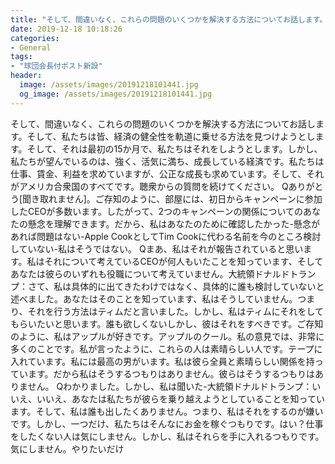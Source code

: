 ```yaml
---
title: "そして、間違いなく、これらの問題のいくつかを解決する方法についてお話します。"
date: 2019-12-18 10:18:26
categories:
- General
tags:
- "球団会長付ポスト新設"
header:
  image: /assets/images/20191218101441.jpg
  og_image: /assets/images/20191218101441.jpg
---
```


そして、間違いなく、これらの問題のいくつかを解決する方法についてお話します。そして、私たちは皆、経済の健全性を軌道に乗せる方法を見つけようとします。そして、それは最初の15か月で、私たちはそれをしようとします。しかし、私たちが望んでいるのは、強く、活気に満ち、成長している経済です。私たちは仕事、賃金、利益を求めていますが、公正な成長も求めています。そして、それがアメリカ合衆国のすべてです。聴衆からの質問を続けてください。 Qありがとう[聞き取れません]。ご存知のように、部屋には、初日からキャンペーンに参加したCEOが多数います。したがって、2つのキャンペーンの関係についてのあなたの懸念を理解できます。だから、私はあなたのために確認したかった-懸念があれば問題はない-Apple CookとしてTim Cookに代わる名前を今のところ検討していない-私はそうではない。 Qまあ、私はそれが報告されていると思います。私はそれについて考えているCEOが何人もいたことを知っています、そしてあなたは彼らのいずれも役職について考えていません。大統領ドナルドトランプ：さて、私は具体的に出てきたわけではなく、具体的に誰も検討していないと述べました。あなたはそのことを知っています、私はそうしていません。つまり、それを行う方法はティムだと言いました。しかし、私はティムにそれをしてもらいたいと思います。誰も欲しくないしかし、彼はそれをすべきです。ご存知のように、私はアップルが好きです。アップルのクール。私の意見では、非常に多くのことです。私が言ったように、これらの人は素晴らしい人です。テープに入れています。私には最高の男がいます。私は彼ら全員と素晴らしい関係を持っています。だから私はそうするつもりはありません。彼らはそうするつもりはありません。 Qわかりました。しかし、私は聞いた-大統領ドナルドトランプ：いいえ、いいえ、あなたは私たちが彼らを乗り越えようとしていることを知っています。そして、私は誰も出したくありません。つまり、私はそれをするのが嫌いです。しかし、一つだけ、私たちはそんなにお金を稼ぐつもりです。はい？仕事をしたくない人は気にしません。しかし、私はそれらを手に入れるつもりです。気にしません。やりたいだけ
